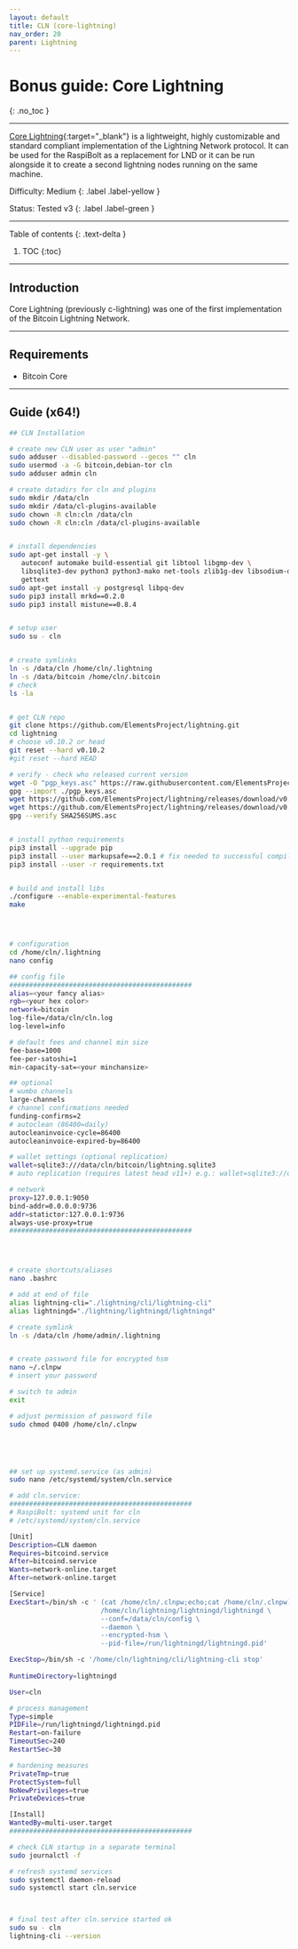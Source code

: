 ```yaml
---
layout: default
title: CLN (core-lightning)
nav_order: 20
parent: Lightning
---
```


# Bonus guide: Core Lightning
{: .no_toc }

---

[Core Lightning](https://github.com/ElementsProject/lightning/blob/master/README.md){:target="_blank"} 
is a lightweight, highly customizable and standard compliant implementation of the Lightning Network protocol. 
It can be used for the RaspiBolt as a replacement for LND or it can be run alongside it to create a second lightning nodes running on the same machine.

Difficulty: Medium
{: .label .label-yellow }

Status: Tested v3
{: .label .label-green }

---

Table of contents
{: .text-delta }

1. TOC
{:toc}

---

## Introduction

Core Lightning (previously c-lightning) was one of the first implementation of the Bitcoin Lightning Network.

---

## Requirements

* Bitcoin Core

---

## Guide (x64!)


```sh
## CLN Installation

# create new CLN user as user "admin"
sudo adduser --disabled-password --gecos "" cln
sudo usermod -a -G bitcoin,debian-tor cln
sudo adduser admin cln

# create datadirs for cln and plugins
sudo mkdir /data/cln
sudo mkdir /data/cl-plugins-available
sudo chown -R cln:cln /data/cln
sudo chown -R cln:cln /data/cl-plugins-available


# install dependencies
sudo apt-get install -y \
   autoconf automake build-essential git libtool libgmp-dev \
   libsqlite3-dev python3 python3-mako net-tools zlib1g-dev libsodium-dev \
   gettext
sudo apt-get install -y postgresql libpq-dev
sudo pip3 install mrkd==0.2.0
sudo pip3 install mistune==0.8.4


# setup user
sudo su - cln


# create symlinks
ln -s /data/cln /home/cln/.lightning
ln -s /data/bitcoin /home/cln/.bitcoin
# check
ls -la


# get CLN repo
git clone https://github.com/ElementsProject/lightning.git
cd lightning
# choose v0.10.2 or head
git reset --hard v0.10.2 
#git reset --hard HEAD

# verify - check who released current version
wget -O "pgp_keys.asc" https://raw.githubusercontent.com/ElementsProject/lightning/master/contrib/keys/cdecker.txt
gpg --import ./pgp_keys.asc
wget https://github.com/ElementsProject/lightning/releases/download/v0.10.2/SHA256SUMS
wget https://github.com/ElementsProject/lightning/releases/download/v0.10.2/SHA256SUMS.asc
gpg --verify SHA256SUMS.asc


# install python requirements
pip3 install --upgrade pip
pip3 install --user markupsafe==2.0.1 # fix needed to successful compilation on Ubuntu
pip3 install --user -r requirements.txt


# build and install libs
./configure --enable-experimental-features
make




# configuration
cd /home/cln/.lightning
nano config

## config file
##############################################
alias=<your fancy alias>
rgb=<your hex color>
network=bitcoin
log-file=/data/cln/cln.log
log-level=info

# default fees and channel min size
fee-base=1000
fee-per-satoshi=1
min-capacity-sat=<your minchansize>

## optional
# wumbo channels
large-channels
# channel confirmations needed
funding-confirms=2
# autoclean (86400=daily)
autocleaninvoice-cycle=86400
autocleaninvoice-expired-by=86400

# wallet settings (optional replication)
wallet=sqlite3:///data/cln/bitcoin/lightning.sqlite3 
# auto replication (requires latest head v11+) e.g.: wallet=sqlite3://data/cln/bitcoin/lightning.sqlite3:/home/cln/lightning_backup.sqlite3)

# network
proxy=127.0.0.1:9050
bind-addr=0.0.0.0:9736
addr=statictor:127.0.0.1:9736
always-use-proxy=true
##############################################




# create shortcuts/aliases
nano .bashrc

# add at end of file
alias lightning-cli="./lightning/cli/lightning-cli"
alias lightningd="./lightning/lightningd/lightningd"

# create symlink
ln -s /data/cln /home/admin/.lightning


# create password file for encrypted hsm
nano ~/.clnpw
# insert your password

# switch to admin
exit

# adjust permission of password file
sudo chmod 0400 /home/cln/.clnpw





## set up systemd.service (as admin)
sudo nano /etc/systemd/system/cln.service

# add cln.service:
##############################################
# RaspiBolt: systemd unit for cln
# /etc/systemd/system/cln.service

[Unit]
Description=CLN daemon
Requires=bitcoind.service
After=bitcoind.service
Wants=network-online.target
After=network-online.target

[Service]
ExecStart=/bin/sh -c ' (cat /home/cln/.clnpw;echo;cat /home/cln/.clnpw) | \
                       /home/cln/lightning/lightningd/lightningd \
                       --conf=/data/cln/config \
                       --daemon \
                       --encrypted-hsm \
                       --pid-file=/run/lightningd/lightningd.pid'

ExecStop=/bin/sh -c '/home/cln/lightning/cli/lightning-cli stop'
                       
RuntimeDirectory=lightningd

User=cln

# process management
Type=simple
PIDFile=/run/lightningd/lightningd.pid
Restart=on-failure
TimeoutSec=240
RestartSec=30

# hardening measures
PrivateTmp=true
ProtectSystem=full
NoNewPrivileges=true
PrivateDevices=true

[Install]
WantedBy=multi-user.target
##############################################

# check CLN startup in a separate terminal
sudo journalctl -f

# refresh systemd services
sudo systemctl daemon-reload
sudo systemctl start cln.service



# final test after cln.service started ok
sudo su - cln 
lightning-cli --version
```
